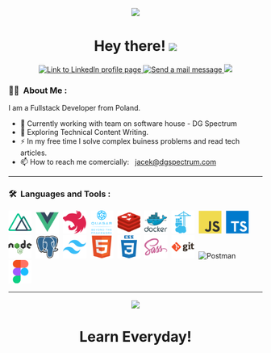 <p align="center"><img src="https://media.giphy.com/media/aEPLj7wAxvfOXycDvB/giphy.gif" width="30%" /></p>


<h1 align="center">Hey there! <img src="https://media.giphy.com/media/hvRJCLFzcasrR4ia7z/giphy.gif" width="40"></h1>

<p align="center">
  <a href="https://linkedin.com/in/jacek-leszczynski9" target="_blank">
    <img src="https://img.shields.io/badge/linkedin-%230077B5.svg?style=for-the-badge&logo=linkedin&logoColor=white" alt="Link to LinkedIn profile page" rel=”noreferrer” />
  </a>
  <a href="mailto:jacek@dgspectrum.com" target="_blank">
    <img src="https://img.shields.io/badge/Mail-D14636?style=for-the-badge&logo=gmail&logoColor=white" alt="Send a mail message" rel=”noreferrer” />
  </a>
  <a href="https://jacekleszczynski.pl/" target="_blank">
		<img src="https://img.shields.io/badge/portfolio-1AA246?style=for-the-badge&logo=About.me&logoColor=white" />
	</a>
</p>

### :woman_technologist: &nbsp;About Me :

I am a Fullstack Developer from Poland.

- 🔭 Currently working with team on software house - DG Spectrum 
- 🌱 Exploring Technical Content Writing.
- ⚡ In my free time I solve complex buiness problems and read tech articles.
- 📫 How to reach me comercially: &nbsp; <a href="mailto:jacek@dgspectrum.com">jacek@dgspectrum.com</a>

---

### 🛠 &nbsp;Languages and Tools :

<p>
	
<img src="https://github.com/devicons/devicon/blob/master/icons/nuxtjs/nuxtjs-original.svg" title="Nuxt.js" alt="Nuxt.js" width="46" height="46"/>&nbsp;
<img src="https://github.com/devicons/devicon/blob/master/icons/vuejs/vuejs-original.svg" title="Vue.js" alt="Vue.js" width="46" height="46"/>&nbsp;
<img src="https://github.com/devicons/devicon/blob/master/icons/nestjs/nestjs-original.svg" title="Nest.js" alt="Nest.js" width="46" height="46"/>&nbsp;
<img src="https://github.com/devicons/devicon/blob/master/icons/quasar/quasar-plain-wordmark.svg" title="Quasar" alt="Quasar" width="46" height="46"/>&nbsp;
<img src="https://github.com/devicons/devicon/blob/master/icons/redis/redis-original.svg" title="Redis"  alt="Redis" width="46" height="46"/>&nbsp;
<img src="https://github.com/devicons/devicon/blob/master/icons/docker/docker-original-wordmark.svg" title="Docker"  alt="Docker" width="46" height="46"/>&nbsp;
<img src="https://github.com/devicons/devicon/blob/master/icons/portainer/portainer-original.svg" title="Portainer"  alt="Portainer" width="46" height="46"/>&nbsp;
<img src="https://github.com/devicons/devicon/blob/master/icons/javascript/javascript-original.svg" title="JavaScript" alt="JavaScript" width="46" height="46"/>&nbsp;
<img src="https://github.com/devicons/devicon/blob/master/icons/typescript/typescript-original.svg" title="TypeScript" alt="Typescript" width="46" height="46"/>&nbsp;
<img src="https://github.com/devicons/devicon/blob/master/icons/nodejs/nodejs-original-wordmark.svg" title="NodeJS" alt="NodeJS" width="46" height="46"/>&nbsp;
<img src="https://github.com/devicons/devicon/blob/master/icons/postgresql/postgresql-original.svg" title="PostgreSQL" alt="Postgresql" width="46" height="46"/>&nbsp;
<img src="https://github.com/devicons/devicon/blob/master/icons/tailwindcss/tailwindcss-original.svg" title="TailwindCSS" alt="Tailwindcss" width="46" height="46"/>&nbsp;
<img src="https://github.com/devicons/devicon/blob/master/icons/html5/html5-original.svg" title="HTML5" alt="HTML" width="46" height="46"/>&nbsp;
<img src="https://github.com/devicons/devicon/blob/master/icons/css3/css3-plain-wordmark.svg"  title="CSS3" alt="CSS" width="46" height="46"/>&nbsp;
<img src="https://github.com/devicons/devicon/blob/master/icons/sass/sass-original.svg" title="Scss" alt="Scss" width="46" height="46"/>&nbsp;
<img src="https://github.com/devicons/devicon/blob/master/icons/git/git-original-wordmark.svg" title="Git" alt="Git" width="46" height="46"/>&nbsp;
<img src="https://www.vectorlogo.zone/logos/getpostman/getpostman-icon.svg" title="Postman"  alt="Postman" width="46" height="46"/>&nbsp;
<img src="https://github.com/devicons/devicon/blob/master/icons/figma/figma-original.svg" title="Figma" alt="Figma" width="46" height="46"/>&nbsp;
</p>

---

<p align="center"><img align="center" src="https://media.giphy.com/media/IURYMmloHWzmKihgQ2/giphy.gif" width="200"></p>
<h1 align="center">Learn Everyday! </h1>
